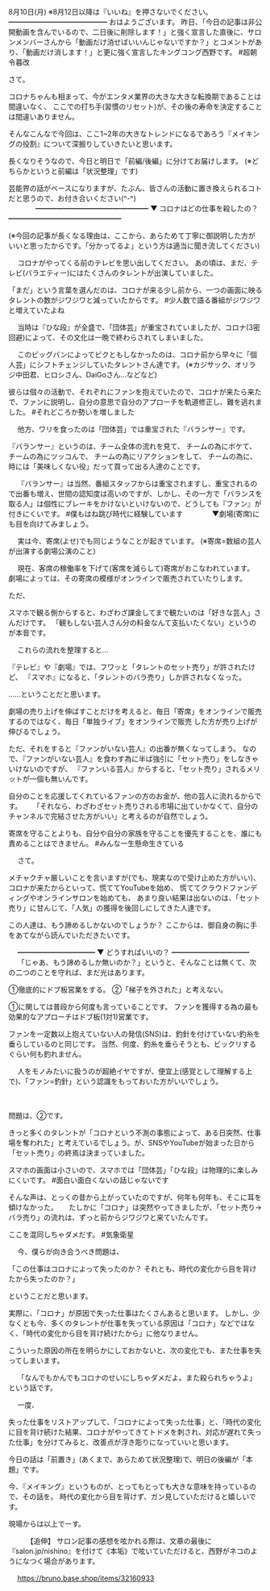 8月10日(月) ※8月12日以降は『いいね』を押さないでください。
━━━━━━━━━━━━━━
おはようございます。
昨日、「今日の記事は非公開動画を含んでいるので、二日後に削除します！」と強く宣言した直後に、サロンメンバーさんから「動画だけ消せばいいんじゃないですか？」とコメントがあり、「動画だけ消します！」と更に強く宣言したキングコング西野です。
#超朝令暮改

さて。

コロナちゃんも相まって、今がエンタメ業界の大きな大きな転換期であることは間違いなく、
ここでの打ち手(習慣のリセット)が、その後の寿命を決定することは間違いありません。

そんなこんなで今回は、ここ1~2年の大きなトレンドになるであろう『メイキングの役割』について深掘りしていきたいと思います。

長くなりそうなので、今日と明日で「前編/後編」に分けてお届けします。
(※どちらかというと前編は「状況整理」です)

芸能界の話がベースになりますが、たぶん、皆さんの活動に置き換えられるコトだと思うので、お付き合いください(^-^)
　
　
　
━━━━━━━━━━━━━━━━
▼ コロナはどの仕事を殺したの？
━━━━━━━━━━━━━━━━

(※今回の記事が長くなる理由は、ここから、あらためて丁寧に御説明した方がいいと思ったからです。「分かってるよ」という方は適当に聞き流してください)

　
コロナがやってくる前のテレビを思い出してください。
あの頃は、まだ、テレビ(バラエティー)にはたくさんのタレントが出演していました。

「まだ」という言葉を選んだのは、コロナが来る少し前から、一つの画面に映るタレントの数がジワジワと減っていたからです。
#少人数で語る番組がジワジワと増えていたよね

　
当時は『ひな段』が全盛で、「団体芸」が重宝されていましたが、コロナ(3密回避)によって、その文化は一晩で終わらされてしまいました。

　
このビッグバンによってビクともしなかったのは、コロナ前から早々に「個人芸」にシフトチェンジしていたタレントさん達です。
(※カジサック、オリラジ中田君、ヒロシさん、DaiGoさん…などなど)
　

彼らは個々の活動で、それぞれにファンを抱えていたので、コロナが来たら来たで、ファンに説明し、自分の意思で自分のアプローチを軌道修正し、難を逃れました。
#それどころか勢いを増しました

　
他方、ワリを食ったのは「団体芸」では重宝された『バランサー』です。

『バランサー』というのは、チーム全体の流れを見て、
チームの為にボケて、
チームの為にツッコんで、
チームの為にリアクションをして、
チームの為に、時には「美味しくない役」だって買って出る人達のことです。

　
『バランサー』は当然、番組スタッフからは重宝されますし、重宝されるので出番も増え、世間の認知度は高いのですが、しかし、その一方で「バランスを取る人」は個性にブレーキをかけないといけないので、どうしても『ファン』が付きにくいです。
#僕もはね跳び時代に経験しています
　
　
　
▼劇場(寄席)にも目を向けてみましょう。

　
実は今、寄席(よせ)でも同じようなことが起きています。
(※寄席=数組の芸人が出演する劇場公演のこと)

　
現在、客席の稼働率を下げて(客席を減らして)寄席がおこなわれています。
劇場によっては、その寄席の模様がオンラインで販売されていたりします。

ただ、

スマホで観る側からすると、わざわざ課金してまで観たいのは「好きな芸人」さんだけです。
「観もしない芸人さん分の料金なんて支払いたくない」というのが本音です。

　
これらの流れを整理すると…

『テレビ』や『劇場』では、フワッと「タレントのセット売り」が許されたけど、
『スマホ』になると、「タレントのバラ売り」しか許されなくなった。

……ということだと思います。

劇場の売り上げを伸ばすことだけを考えると、毎日「寄席」をオンラインで販売するのではなく、毎日「単独ライブ」をオンラインで販売
した方が売り上げが伸びるでしょう。

ただ、それをすると『ファンがいない芸人』の出番が無くなってしまう。
なので、『ファンがいない芸人』を食わす為に半ば強引に「セット売り」をしなきゃいけないのですが、
『ファンいる芸人』からすると、「セット売り」されるメリットが一個も無いんです。

自分のことを応援してくれているファンの方のお金が、他の芸人に流れるからです。
　
「それなら、わざわざセット売りされる市場に出ていかなくて、自分のチャンネルで完結させた方がいい」と考えるのが自然でしょう。

寄席を守ることよりも、自分や自分の家族を守ることを優先することを、誰にも責めることはできません。
#みんな一生懸命生きている

　
さて。

メチャクチャ厳しいことを言いますが(でも、現実なので受け止めた方がいい)、
コロナが来たからといって、慌ててYouTubeを始め、
慌ててクラウドファンディングやオンラインサロンを始めても、
あまり良い結果は出ないのは、「セット売り」に甘んじて、「人気」の獲得を後回しにしてきた人達です。

この人達は、もう諦めるしかないのでしょうか？
ここからは、御自身の胸に手をあてながら読んでいただきたいです。

　
━━━━━━━━━━━
▼ どうすればいいの？
━━━━━━━━━━━
　
「じゃあ、もう諦めるしか無いのか？」というと、そんなことは無くて、次の二つのことを守れば、まだ光はあります。
　

①徹底的にドブ板営業をする。
②「梯子を外された」と考えない。

①に関しては普段から何度も言っていることです。
ファンを獲得する為の最も効果的なアプローチはドブ板(1対1)営業です。

ファンを一定数以上抱えていない人の発信(SNS)は、釣針を付けていない釣糸を垂らしているのと同じです。
当然、何度、釣糸を垂らそうとも、ビックリするぐらい何も釣れません。

　
人をモノみたいに扱うのが超絶イヤですが、便宜上(感覚として理解する上で)、「ファン=釣針」という認識をもっておいた方がいいでしょう。

　

問題は、②です。

きっと多くのタレントが「コロナという不測の事態によって、ある日突然、仕事場を奪われた」と考えているでしょう。が、SNSやYouTubeが始まった日から「セット売り」の終焉は決まっていました。

スマホの画面は小さいので、スマホでは「団体芸」「ひな段」は物理的に楽しみにくいです。
#面白い面白くないの話じゃないです

そんな声は、とっくの昔から上がっていたのですが、何年も何年も、そこに耳を傾けなかった。
　
たしかに「コロナ」は突然やってきましたが、「セット売り→バラ売り」の流れは、ずっと前からジワジワと来ていたんです。

ここを混同しちゃダメだす。
#気象衛星

　
今、僕らが向き合うべき問題は、

「この仕事はコロナによって失ったのか？ それとも、時代の変化から目を背けたから失ったのか？」

ということだと思います。

実際に、「コロナ」が原因で失った仕事はたくさんあると思います。
しかし、少なくとも今、多くのタレントが仕事を失っている原因は「コロナ」などではなく、「時代の変化から目を背け続けたから」に他なりません。

こういった原因の所在を明らかにしておかないと、次の変化でも、また仕事を失ってしまいます。

　
「なんでもかんでもコロナのせいにしちゃダメだよ。また殺られちゃうよ」
という話です。
　

　
一度、

失った仕事をリストアップして、「コロナによって失った仕事」と、「時代の変化に目を背け続けた結果、コロナがやってきてトドメを刺され、対応が遅れて失った仕事」を分けてみると、改善点が浮き彫りになっていいと思います。
　

今日の話は「前置き」(あくまで、あらためて状況整理)で、明日の後編が「本題」です。

今、『メイキング』というものが、とってもとっても大きな意味を持っているので、その話を。
時代の変化から目を背けず、ガン見していただけると嬉しいです。

現場からは以上でーす。

　
　
【追伸】
サロン記事の感想を呟かれる際は、文章の最後に『salon.jp/nishino』を付けて《本垢》で呟いていただけると、西野がネコのようになつく場合があります。

　
https://bruno.base.shop/items/32160933
